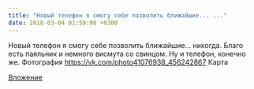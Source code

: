 ```yaml
---
title: "Новый телефон я смогу себе позволить ближайшие... ..."
date: 2018-03-04 01:59:00 +0300
---
```


Новый телефон я смогу себе позволить ближайшие... никогда. Благо есть паяльник и немного висмута со свинцом. Ну и телефон, конечно же.
Фотография
https://vk.com/photo41076938_456242867
Карта

[Вложение](https://vk.com/photo41076938_456242867)
